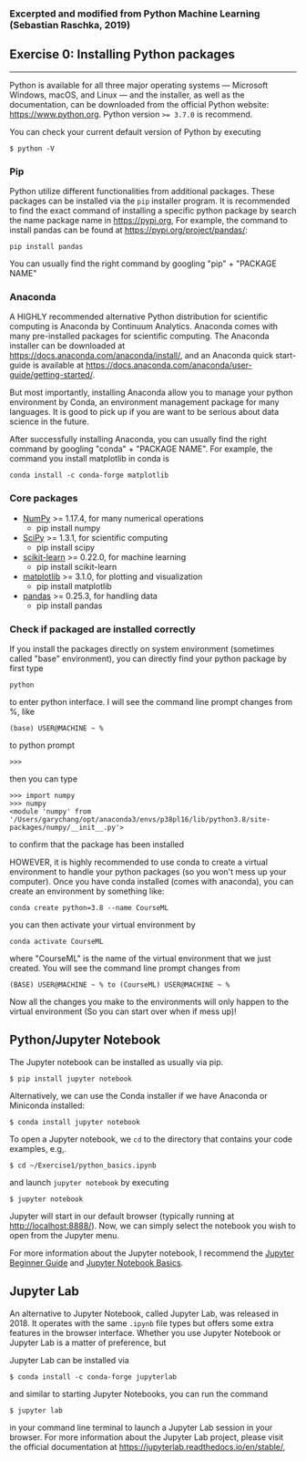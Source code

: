 ### Excerpted and modified from Python Machine Learning (Sebastian Raschka, 2019)

##  Exercise 0: Installing Python packages

---

Python is available for all three major operating systems — Microsoft Windows, macOS, and Linux — and the installer, as well as the documentation, can be downloaded from the official Python website: https://www.python.org.
Python version `>= 3.7.0` is recommend.

You can check your current default version of Python by executing

    $ python -V


### Pip

Python utilize different functionalities from additional packages. These packages can be installed via the `pip` installer program. It is recommended to find the exact command of installing a specific python package by search the name package name in https://pypi.org, For example, the command to install pandas can be found at https://pypi.org/project/pandas/:

    pip install pandas

You can usually find the right command by googling "pip" + "PACKAGE NAME"


### Anaconda

A HIGHLY recommended alternative Python distribution for scientific computing
is Anaconda by Continuum Analytics. Anaconda comes with many pre-installed packages for scientific computing. The Anaconda installer can be downloaded at https://docs.anaconda.com/anaconda/install/, and an Anaconda quick start-guide is available at https://docs.anaconda.com/anaconda/user-guide/getting-started/.

But most importantly, installing Anaconda allow you to manage your python environment by Conda, an environment management package for many languages. It is good to pick up if you are want to be serious about data science in the future.

After successfully installing Anaconda, you can usually find the right command by googling "conda" + "PACKAGE NAME". For example, the command you install matplotlib in conda is

    conda install -c conda-forge matplotlib


### Core packages

- [NumPy](http://www.numpy.org) >= 1.17.4, for many numerical operations
  - pip install numpy
- [SciPy](http://www.scipy.org) >= 1.3.1, for scientific computing 
  - pip install scipy
- [scikit-learn](http://scikit-learn.org/stable/) >= 0.22.0, for machine learning
  - pip install scikit-learn
- [matplotlib](http://matplotlib.org) >= 3.1.0, for plotting and visualization
  - pip install matplotlib
- [pandas](http://pandas.pydata.org) >= 0.25.3, for handling data
  - pip install pandas

### Check if packaged are installed correctly

If you install the packages directly on system environment (sometimes called "base" environment), you can directly find your python package by first type

    python

to enter python interface. I will see the command line prompt changes from %, like

    (base) USER@MACHINE ~ %

to python prompt

    >>> 

then you can type

    >>> import numpy
    >>> numpy
    <module 'numpy' from '/Users/garychang/opt/anaconda3/envs/p38pl16/lib/python3.8/site-packages/numpy/__init__.py'>

to confirm that the package has been installed

HOWEVER, it is highly recommended to use conda to create a virtual environment to handle your python packages (so you won't mess up your computer). Once you have conda installed (comes with anaconda), you can create an environment by something like:

    conda create python=3.8 --name CourseML

you can then activate your virtual environment by 

    conda activate CourseML

where "CourseML" is the name of the virtual environment that we just created. You will see the command line prompt changes from

    (BASE) USER@MACHINE ~ % to (CourseML) USER@MACHINE ~ %

Now all the changes you make to the environments will only happen to the virtual environment (So you can start over when if mess up)!

## Python/Jupyter Notebook

The Jupyter notebook can be installed as usually via pip.

    $ pip install jupyter notebook

Alternatively, we can use the Conda installer if we have Anaconda or Miniconda installed:

    $ conda install jupyter notebook

To open a Jupyter notebook, we `cd` to the directory that contains your code examples, e.g,.

    $ cd ~/Exercise1/python_basics.ipynb

and launch `jupyter notebook` by executing

    $ jupyter notebook

Jupyter will start in our default browser (typically running at [http://localhost:8888/](http://localhost:8888/)). Now, we can simply select the notebook you wish to open from the Jupyter menu.

For more information about the Jupyter notebook, I recommend the [Jupyter Beginner Guide](http://jupyter-notebook-beginner-guide.readthedocs.org/en/latest/what_is_jupyter.html) and [Jupyter Notebook Basics](https://jupyter-notebook.readthedocs.io/en/stable/examples/Notebook/Notebook%20Basics.html).

## Jupyter Lab

An alternative to Jupyter Notebook, called Jupyter Lab, was released in 2018. It operates with the same `.ipynb` file types but offers some extra features in the browser interface. Whether you use Jupyter Notebook or Jupyter Lab is a matter of preference, but

Jupyter Lab can be installed via 

    $ conda install -c conda-forge jupyterlab
    
and similar to starting Jupyter Notebooks, you can run the command 

    $ jupyter lab
    
in your command line terminal to launch a Jupyter Lab session in your browser. For more information about the Jupyter Lab project, please visit the official documentation at https://jupyterlab.readthedocs.io/en/stable/,